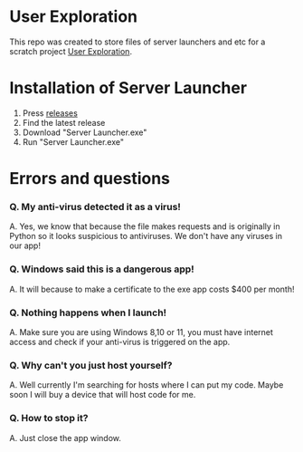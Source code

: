 # User Exploration
This repo was created to store files of server launchers and etc for a scratch project [User Exploration](https://scratch.mit.edu/projects/979239052).

# Installation of Server Launcher
1. Press [releases](https://github.com/JustablockCode/user-exploration/releases)
2. Find the latest release
3. Download "Server Launcher.exe"
4. Run "Server Launcher.exe"

# Errors and questions
### Q. My anti-virus detected it as a virus!
A. Yes, we know that because the file makes requests and is originally in Python so it looks suspicious to antiviruses. We don't have any viruses in our app!

### Q. Windows said this is a dangerous app!
A. It will because to make a certificate to the exe app costs $400 per month!

### Q. Nothing happens when I launch!
A. Make sure you are using Windows 8,10 or 11, you must have internet access and check if your anti-virus is triggered on the app.

### Q. Why can't you just host yourself?
A. Well currently I'm searching for hosts where I can put my code. Maybe soon I will buy a device that will host code for me.

### Q. How to stop it?
A. Just close the app window.

